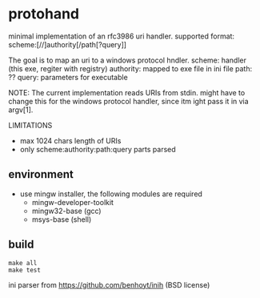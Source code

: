 # protohand

minimal implementation of an rfc3986 uri handler. supported format:
scheme:[//]authority[/path[?query]]

The goal is to map an uri to a windows protocol hndler.
scheme:    handler (this exe, regiter with registry)
authority: mapped to exe file in ini file
path:      ??
query:     parameters for executable

NOTE: The current implementation reads URIs from stdin. might have to change 
this for the windows protocol handler, since itm ight pass it in via argv[1].

LIMITATIONS
- max 1024 chars length of URIs
- only scheme:authority:path:query parts parsed


## environment
- use mingw installer, the following modules are required
	- mingw-developer-toolkit
	- mingw32-base (gcc)
	- msys-base (shell)

## build

	make all
	make test

ini parser from https://github.com/benhoyt/inih (BSD license)
